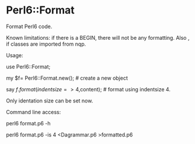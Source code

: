 Perl6::Format
==============


Format Perl6 code. 

Known limitations: if there is a BEGIN, there will not be any formatting. Also , if classes are imported from nqp.


Usage:


use Perl6::Format;


my $f=  Perl6::Format.new(); # create a new object

say $f.format({indentsize=>4},$content); # format using indentsize 4.

Only identation size can be set now.

Command line access:


perl6 format.p6 -h

perl6 format.p6 -is 4 \<Dagrammar.p6 \>formatted.p6

